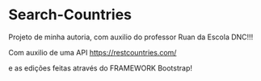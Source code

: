 # Search-Countries
Projeto de minha autoria, com auxilio do professor Ruan da Escola DNC!!! 

Com auxilio de uma API https://restcountries.com/ 

e as edições feitas através do FRAMEWORK Bootstrap!
